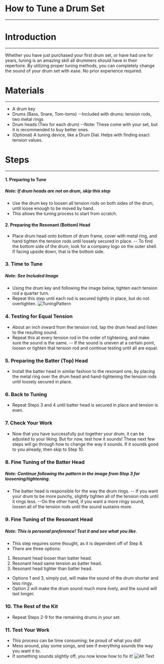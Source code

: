 # How to Tune a Drum Set
---



# Introduction
---
Whether you have just purchased your first drum set, or have had one for years, tuning is an amazing skill all drummers should have in their repertoire. By utilizing proper tuning methods, you can completely change the sound of your drum set with ease. No prior experience required.




# Materials
---
- A drum key
- Drums (Bass, Snare, Tom-toms)
--Included with drums: tension rods, two metal rings
- Drum heads (Two for each drum)
--Note: These come with your set, but it is recommended to buy better ones.
- (Optional) A tuning device, like a Drum Dial. Helps with finding exact tension values.


# Steps
---
#### 1. Preparing to Tune
##### Note: If drum heads are not on drum, skip this step
- Use the drum key to loosen all tension rods on both sides of the drum, until loose enough to be moved by hand.
- This allows the tuning process to start from scratch.

#### 2. Preparing the Resonant (Bottom) Head
- Place drum head onto bottom of drum frame, cover with metal ring, and hand tighten the tension rods until loosely secured in place.
-- To find the bottom side of the drum, look for a company logo on the outer shell. If facing upside down, that is the bottom side.

### 3. Time to Tune
##### Note: See Included Image
- Using the drum key and following the image below, tighten each tension rod a quarter turn.
- Repeat this step until each rod is secured tightly in place, but do not overtighten.
![TuningPattern](https://content.instructables.com/ORIG/F36/4MW5/FJX8VUZK/F364MW5FJX8VUZK.jpg?auto=webp&frame=1&fit=bounds&md=23ffdbc5c853b8beeae89d32802b8aad)

### 4. Testing for Equal Tension
- About an inch inward from the tension rod, tap the drum head and listen to the resulting sound.
- Repeat this at every tension rod in the order of tightening, and make sure the sound is the same.
-- If the sound is uneven at a certain point, loosen or tighten that tension rod and continue testing until all are equal.

### 5. Preparing the Batter (Top) Head
- Install the batter head in similar fashion to the resonant one, by placing the metal ring over the drum head and hand-tightening the tension rods until loosely secured in place.

### 6. Back to Tuning
- Repeat Steps 3 and 4 until batter head is secured in place and tension is even.

### 7. Check Your Work
- Now that you have successfully put together your drum, it can be adjusted to your liking. But for now, test how it sounds! These next few steps will go through how to change the way it sounds. If it sounds good to you already, then skip to Step 10.

### 8. Fine Tuning of the Batter Head
##### Note: Continue following the pattern in the image from Step 3 for loosening/tightening.
- The batter head is responsible for the way the drum rings.
-- If you want your drum to be more punchy, slightly tighten all of the tension rods until it rings less.
--On the other hand, if you want a more ringy sound, loosen all of the tension rods until the sound sustains more.

### 9. Fine Tuning of the Resonant Head
##### Note: This is personal preference! Test it and see what you like.
- This step requires some thought, as it is dependent off of Step 8.
- There are three options:
1. Resonant head looser than batter head.
2. Resonant head same tension as batter head.
3. Resonant head tighter than batter head.
- Options 1 and 3, simply put, will make the sound of the drum shorter and less ringy.
- Option 2 will make the drum sound much more lively, and the sound will last longer.

### 10. The Rest of the Kit
- Repeat Steps 2-9 for the remaining drums in your set.

### 11. Test Your Work
- This process can be time consuming; be proud of what you did!
- Mess around, play some songs, and see if everything sounds the way you want it to.
- If something sounds slightly off, you now know how to fix it!
![Alt Text](https://media0.giphy.com/media/uKWE6qMrVOEEg/200.gif)
